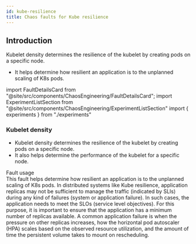 ```yaml
---
id: kube-resilience
title: Chaos faults for Kube resilience
---
```


## Introduction

Kubelet density determines the resilience of the kubelet by creating pods on a specific node.

- It helps determine how resilient an application is to the unplanned scaling of K8s pods.

<!-- Import statement for Custom Components -->

import FaultDetailsCard from "@site/src/components/ChaosEngineering/FaultDetailsCard";
import ExperimentListSection from "@site/src/components/ChaosEngineering/ExperimentListSection"
import { experiments } from "./experiments"

<!-- Heading Description -->

<!-- Experiment List and Search Bar (every experiment added below, need to be added in this file also) -->

<ExperimentListSection experiments={experiments} />

<!-- Code for Fault Card starts from here -->

<FaultDetailsCard category="kubelet-density">

<!-- please specify category in above tag to generate correct experiment icons and links by itself, if links are broken please contact @Sahil, that's me -->

### Kubelet density

<!-- Need above heading in markdown ### for it to populate right navigation bar and generate links -->

- Kubelet density determines the resilience of the kubelet by creating pods on a specific node.
- It also helps determine the performance of the kubelet for a specific node.

<!-- <accordion color='green'/> has same usage as details but green in color -->

<accordion color="green">
    <summary>Fault usage</summary>
    This fault helps determine how resilient an application is to the unplanned scaling of K8s pods.
    In distributed systems like Kube resilience, application replicas may not be sufficient to manage the traffic (indicated by SLIs) during any kind of failures (system or application failure). In such cases, the application needs to meet the SLOs (service level objectives). For this purpose, it is important to ensure that the application has a minimum number of replicas available. 
    A common application failure is when the pressure on other replicas increases, how the horizontal pod autoscaler (HPA) scales based on the observed resource utilization, and the amount of time the persistent volume takes to mount on rescheduling.
</accordion>

</FaultDetailsCard>

<!-- Code for Fault Card ends here -->
